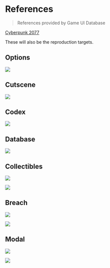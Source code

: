 # References

> References provided by Game UI Database

[Cyberpunk 2077](https://www.gameuidatabase.com/gameData.php?id=439)

These will also be the reproduction targets.

## Options

![](https://www.gameuidatabase.com/uploads/Cyberpunk-207712292020-013432-78442.jpg)

## Cutscene

![](https://www.gameuidatabase.com/uploads/Cyberpunk-207712292020-014341-62652.jpg)

## Codex

![](https://www.gameuidatabase.com/uploads/Cyberpunk-207712292020-013920-77016.jpg)

## Database

![](https://www.gameuidatabase.com/uploads/Cyberpunk-207712292020-013923-3533.jpg)

## Collectibles

![](https://www.gameuidatabase.com/uploads/Cyberpunk-207712292020-013921-49384.jpg)

![](https://www.gameuidatabase.com/uploads/Cyberpunk-207712292020-013921-78080.jpg)

## Breach

![](https://www.gameuidatabase.com/uploads/Cyberpunk-207712292020-014145-91709.jpg)

![](https://www.gameuidatabase.com/uploads/Cyberpunk-207712292020-014331-34272.jpg)

## Modal

![](https://www.gameuidatabase.com/uploads/Cyberpunk-207712292020-013433-99917.jpg)

![](https://www.gameuidatabase.com/uploads/Cyberpunk-207712292020-014339-48065.jpg)

